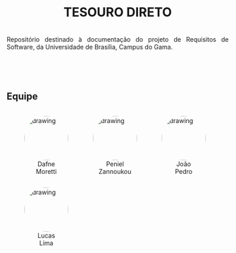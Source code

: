 # <center> TESOURO DIRETO 

<br>

<div align="justify">Repositório destinado à documentação do projeto de Requisitos de Software, da Universidade de Brasília, Campus do Gama.

<br></div><br>
## Equipe

<figure style="float:left;margin-right:16px;">
  <a href="https://github.com/DafneM" target="_blank" style="text-decoration: none">
    <img src="https://avatars.githubusercontent.com/u/54643335?v=4" alt="drawing" style="width:100px;border-radius: 50%;"/>
  </a>
  <figcaption align="center">Dafne<br>Moretti</figcaption>
</figure>

<figure style="float:left;margin-right:16px;">
  <a href="https://github.com/zpeniel09" target="_blank" style="text-decoration: none">
    <img src="https://avatars.githubusercontent.com/u/78034696?v=4" alt="drawing" style="width:100px;border-radius: 50%;"/>
  </a>
  <figcaption align="center">Peniel<br>Zannoukou</figcaption>
</figure>

<figure style="float:left;margin-right:16px;">
  <a href="https://github.com/JPedroCh" target="_blank" style="text-decoration: none">
    <img src="https://avatars.githubusercontent.com/u/48698461?v=4" alt="drawing" style="width:100px;border-radius: 50%;"/>
  </a>
  <figcaption align="center">João<br>Pedro</figcaption>
</figure>

<figure style="float:left;margin-right:16px;">
  <a href="https://github.com/mibasFerraz" target="_blank" style="text-decoration: none">
    <img src="https://avatars.githubusercontent.com/u/50213258?v=4" alt="drawing" style="width:100px;border-radius: 50%;"/>
  </a>
  <figcaption align="center">Lucas<br>Lima</figcaption>
</figure>




<br clear="all">
